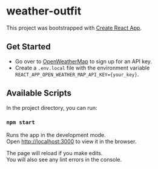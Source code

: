 # weather-outfit

This project was bootstrapped with [Create React App](https://github.com/facebook/create-react-app).

## Get Started

* Go over to [OpenWeatherMap](https://openweathermap.org/guide) to sign up for an API key.
* Create a `.env.local` file with the environment variable `REACT_APP_OPEN_WEATHER_MAP_API_KEY={your_key}`.

## Available Scripts

In the project directory, you can run:

### `npm start`

Runs the app in the development mode.<br />
Open [http://localhost:3000](http://localhost:3000) to view it in the browser.

The page will reload if you make edits.<br />
You will also see any lint errors in the console.
